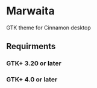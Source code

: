 # Marwaita
GTK theme for Cinnamon desktop

## Requirments

### GTK+ 3.20 or later

### GTK+ 4.0 or later
